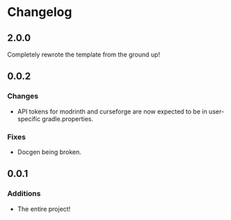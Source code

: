 # Changelog

## 2.0.0

Completely rewrote the template from the ground up!

## 0.0.2

### Changes

- API tokens for modrinth and curseforge are now expected to be in user-specific gradle.properties.

### Fixes

- Docgen being broken.

## 0.0.1

### Additions

- The entire project!